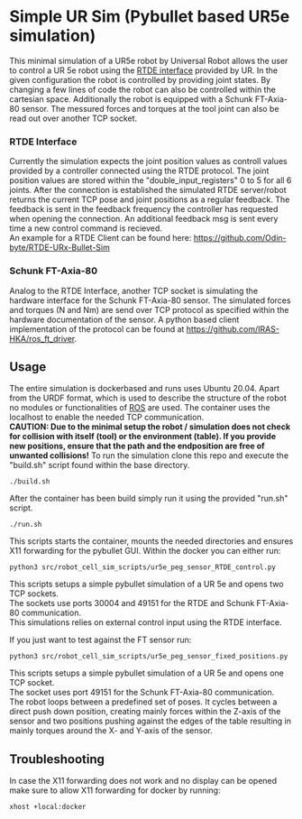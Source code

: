 # Simple UR Sim (Pybullet based UR5e simulation)
This minimal simulation of a UR5e robot by Universal Robot allows the user to control a UR 5e robot using the [RTDE interface](https://www.universal-robots.com/articles/ur/interface-communication/real-time-data-exchange-rtde-guide/) provided by UR.
In the given configuration the robot is controlled by providing joint states. By changing a few lines of code the robot can also be controlled within the cartesian space. Additionally the robot is equipped with a Schunk FT-Axia-80 sensor. The messured forces and torques at the tool joint can also be read out over another TCP socket.

### RTDE Interface
Currently the simulation expects the joint position values as controll values provided by a controller connected using the RTDE protocol.
The joint position values are stored within the "double_input_registers" 0 to 5 for all 6 joints.
After the connection is established the simulated RTDE server/robot returns the current TCP pose and joint positions as a regular feedback. The feedback is sent in the feedback frequency the controller has requested when opening the connection. An additional feedback msg is sent every time a new control command is recieved.\
An example for a RTDE Client can be found here: https://github.com/Odin-byte/RTDE-URx-Bullet-Sim

### Schunk FT-Axia-80
Analog to the RTDE Interface, another TCP socket is simulating the hardware interface for the Schunk FT-Axia-80 sensor. The simulated forces and torques (N and Nm) are send over TCP protocol as specified within the hardware documentation of the sensor. A python based client implementation of the protocol can be found at https://github.com/IRAS-HKA/ros_ft_driver. 

## Usage
The entire simulation is dockerbased and runs uses Ubuntu 20.04. Apart from the URDF format, which is used to describe the structure of the robot no modules or functionalities of [ROS](https://www.ros.org/) are used. The container uses the localhost to enable the needed TCP communication.\
**CAUTION: Due to the minimal setup the robot / simulation does not check for collision with itself (tool) or the environment (table). If you provide new positions, ensure that the path and the endposition are free of unwanted collisions!**
To run the simulation clone this repo and execute the "build.sh" script found within the base directory.
```shell
./build.sh
```
After the container has been build simply run it using the provided "run.sh" script.
```shell
./run.sh
```
This scripts starts the container, mounts the needed directories and ensures X11 forwarding for the pybullet GUI.
Within the docker you can either run:
```shell
python3 src/robot_cell_sim_scripts/ur5e_peg_sensor_RTDE_control.py
```
This scripts setups a simple pybullet simulation of a UR 5e and opens two TCP sockets.\
The sockets use ports 30004 and 49151 for the RTDE and Schunk FT-Axia-80 communication.\
This simulations relies on external control input using the RTDE interface.

If you just want to test against the FT sensor run:
```shell
python3 src/robot_cell_sim_scripts/ur5e_peg_sensor_fixed_positions.py
```
This scripts setups a simple pybullet simulation of a UR 5e and opens one TCP socket.\
The socket uses port 49151 for the Schunk FT-Axia-80 communication.\
The robot loops between a predefined set of poses. It cycles between a direct push down position, creating mainly forces within the Z-axis of the sensor and two positions pushing against the edges of the table resulting in mainly torques around the X- and Y-axis of the sensor.

## Troubleshooting
In case the X11 forwarding does not work and no display can be opened make sure to allow X11 forwarding for docker by running:
```shell
xhost +local:docker
```




